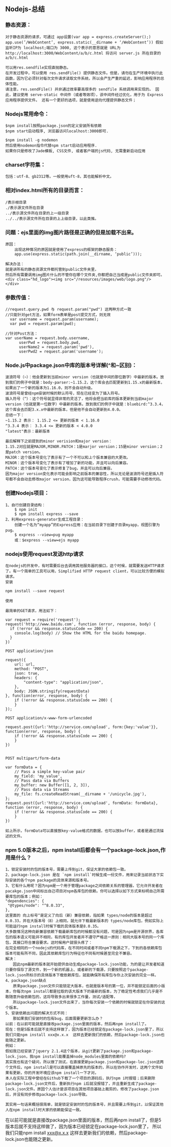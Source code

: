 ﻿## Nodejs-总结
### 静态资源：						
	对于静态资源的请求，可通过 app设置(var app = express.createServer();)					
	app.use(’/WebContent’, express.static(__dirname + ‘/WebContent’)) 假如监听IP为 localhost;端口为 3000, 这个表示的意思就是 URL为 http://localhost:3000/WebContent/a/b/c.html 将访问 server.js 所在目录的 a/b/c.html					
						
	可以用res.sendfile实现直抛静态。					
	在开发过程中，可以使用 res.sendFile() 提供静态文件。但是，请勿在生产环境中执行此函数，因为它必须针对每次文件请求读取文件系统，所以会产生严重的延迟，影响应用程序的总体性能。					
	请注意，res.sendFile() 并非通过效率要高很多的 sendfile 系统调用来实现的。 因此，建议使用 serve-static 中间件（或者等效项），该中间件经过优化，用于为 Express 应用程序提供文件。 还有一个更好的选项，就是使用逆向代理提供静态文件；					
						
### Nodejs常用命令：						
	$npm install按照package.json的定义安装所有依赖					
	$npm start启动程序, 浏览器访问localhost:3000即可.					
						
	$npm install -g nodemon					
	然后使用nodemon指令代替npm start启动应用程序.					
	如果你只是修改了Jade模板, CSS文件, 或者客户端的js代码, 无需重新启动应用					
						
### charset字符集：						
	包括：utf-8、gb2312等。一般使用uft-8，其也能解析中文。					
						
### 相对index.html所有的目录而言：						
	/表示根目录					
	./表示源文件所在目录					
	../表示源文件所在目录的上一级目录					
	../../表示源文件所在目录的上上级目录，以此类推。					
						
### 问题：ejs里面的img图片路径是正确的但是加载不出来。 						
	原因：					
		出现这种情况的原因就是使用了express的框架的静态服务：				
		app.use(express.static(path.join(__dirname, ‘public’)));				
						
	解决办法：					
	就是讲所有的静态资源文件都托管到public文件夹里，					
	然后所有需要调用img图片什么的不管你在哪个文件夹,你都把自己当成是public文件夹即可。					
	<div class="hd_logo"><img src="/resources/images/web/logo.png"/> </div>					
						
						
### 参数传值：						
	//request.query.pwd 与 request.param("pwd") 这两种方式一致  					
	//只能针对get方法，如果form表单是post提交方式，则无效  					
	  var username = request.param(username);  					
	  var pwd = request.param(pwd);  					
						
	//针对Post方法：					
	var userName = request.body.username,  					
	      userPwd = request.body.pwd,  					
	      userName2 = request.param('pwd'),  					
	      userPwd2 = request.param('username');  					
						
### Node.js中package.json中库的版本号详解(^和~区别)：						
						
	波浪符号（~）：他会更新到当前minor version（也就是中间的那位数字）中最新的版本。放到我们的例子中就是：body-parser:~1.15.2，这个库会去匹配更新到1.15.x的最新版本，如果出了一个新的版本为1.16.0，则不会自动升级。					
	波浪符号是曾经npm安装时候的默认符号，现在已经变为了插入符号。					
	插入符号（^）：这个符号就显得非常的灵活了，他将会把当前库的版本更新到当前major version（也就是第一位数字）中最新的版本。放到我们的例子中就是：bluebird:^3.3.4，这个库会去匹配3.x.x中最新的版本，但是他不会自动更新到4.0.0。					
	总结一下：					
	~1.15.2 表示： 1.15.2 <= 更新的版本 < 1.16.0     					
	^3.3.4 表示： 3.3.4 <= 更新的版本 < 4.0.0					
	"latest"表示：最新版本					
						
	最后解释下之前提到的minor verision和major version：					
	1.15.2对应就是MAJOR,MINOR.PATCH：1是marjor version；15是minor version；2是patch version。					
	MAJOR：这个版本号变化了表示有了一个不可以和上个版本兼容的大更改。					
	MINOR：这个版本号变化了表示有了增加了新的功能，并且可以向后兼容。					
	PATCH：这个版本号变化了表示修复了bug，并且可以向后兼容。					
	因为major version变化表示可能会影响之前版本的兼容性，所以无论是波浪符号还是插入符号都不会自动去修改major version，因为这可能导致程序crush，可能需要手动修改代码。					
						
						
### 创建Nodejs项目：						
	1、自行创建目录结构：					
		$ npm init				
		$ npm install express --save				
	2、利用express-generator生成工程目录：					
		创建一个名为“myapp”的Express应用：在当前目录下创建子目录myapp，视图引擎为pug。				
		$ express --view=pug myapp				
		或：$express --view=ejs myapp				
						
						
### nodejs使用request发送http请求						
	在nodejs的开发中，有时需要后台去调用其他服务器的接口，这个时候，就需要发送HTTP请求了。有一个简单的工具可以用，Simplified HTTP request client，可以比较方便的模拟请求。					
	安装					
						
	npm install --save request					
						
	使用					
						
	最简单的GET请求，用法如下：					
						
	var request = require('request');					
	request('http://www.baidu.com', function (error, response, body) {					
	  if (!error && response.statusCode == 200) {					
	    console.log(body) // Show the HTML for the baidu homepage.					
	  }					
	})					
						
	POST application/json					
						
	request({					
	    url: url,					
	    method: "POST",					
	    json: true,					
	    headers: {					
	        "content-type": "application/json",					
	    },					
	    body: JSON.stringify(requestData)					
	}, function(error, response, body) {					
	    if (!error && response.statusCode == 200) {					
	    }					
	}); 					
						
	POST application/x-www-form-urlencoded					
						
	request.post({url:'http://service.com/upload', form:{key:'value'}}, function(error, response, body) {					
	    if (!error && response.statusCode == 200) {					
	    }					
	})					
						
						
	POST multipart/form-data					
						
	var formData = {					
	    // Pass a simple key-value pair					
	    my_field: 'my_value',					
	    // Pass data via Buffers					
	    my_buffer: new Buffer([1, 2, 3]),					
	    // Pass data via Streams					
	    my_file: fs.createReadStream(__dirname + '/unicycle.jpg'),					
	};					
	request.post({url:'http://service.com/upload', formData: formData}, function (error, response, body) {  					
	    if (!error && response.statusCode == 200) {					
	    }					
	})					
						
	如上所示，formData可以直接放key-value格式的数据，也可以放buffer，或者是通过流描述的文件。					
						
### npm 5.0版本之后，npm install后都会有一个package-lock.json,作用是什么？						
	1、锁定安装时的包的版本号，需要上传到git，保证大家的依赖包一致。					
	2、package-lock.json 是在 `npm install`时候生成一份文件，用来记录当前状态下实际安装的各个npm package的具体来源和版本号。					
	3、它有什么用呢？因为npm是一个用于管理package之间依赖关系的管理器，它允许开发者在pacakge.json中间标出自己项目对npm各库包的依赖。你可以选择以如下方式来标明自己所需要库包的版本；例如：					
	"dependencies": {					
	 "@types/node": "^8.0.33",					
	},					
	这里面的 向上标号^是定义了向后（新）兼容依赖，指如果 types/node的版本是超过8.0.33，并在大版本号（8）上相同，就允许下载最新版本的 types/node库包，例如实际上可能运行npm install时候下载的具体版本是8.0.35。					
	大多数情况这种向新兼容依赖下载最新库包的时候都没有问题，可是因为npm是开源世界，各库包的版本语义可能并不相同，有的库包开发者并不遵守严格这一原则：相同大版本号的同一个库包，其接口符合兼容要求。这时候用户就很头疼了：					
	在完全相同的一个nodejs的代码库，在不同时间或者不同npm下载源之下，下到的各依赖库包版本可能有所不同，因此其依赖库包行为特征也不同有时候甚至完全不兼容。					
	解决：					
	　　因此npm最新的版本就开始提供自动生成package-lock.json功能，为的是让开发者知道只要你保存了源文件，到一个新的机器上、或者新的下载源，只要按照这个package-lock.json所标示的具体版本下载依赖库包，就能确保所有库包与你上次安装的完全一样。					
	4、package.json缺点					
	　　原来package.json文件只能锁定大版本，也就是版本号的第一位，并不能锁定后面的小版本，你每次npm install都是拉取的该大版本下的最新的版本，为了稳定性考虑我们几乎是不敢随意升级依赖包的，这将导致多出来很多工作量，测试/适配等，					
	　　所以package-lock.json文件出来了，当你每次安装一个依赖的时候就锁定在你安装的这个版本。					
	5、安装依赖出问题的解决方式不同：					
	　　那如果我们安装时的包有bug，后面需要更新怎么办？					
	以前：在以前可能就是直接改package.json里面的版本，然后再npm install了。					
	现在：但是5版本后就不支持这样做了，因为版本已经锁定在package-lock.json里了，所以我们只能npm install xxx@x.x.x  这样去更新我们的依赖，然后package-lock.json也能随之更新。					
	例如：					
	假如我已经安装了jquery 2.1.4这个版本，从git更新了package.json和package-lock.json，我npm install能覆盖掉node_modules里面的依赖吗?					
	其实我也有这个疑问，所以做了测试，在直接更新package.json和package-loc.json这两个文件后，npm install是可以直接覆盖掉原先的版本的，所以在协作开发时，这两个文件如果有更新，你的开发环境应该npm install一下才对。					
	本人在实际工程中曾经在Github下载了一个项目的源码后，执行npm i时报错；后来删除package-lock.json文件后，重新执行npm i后就没报错了，并且重新生成了package-lock.json文件。原因个人估计是该项目在其他项目基础上裁剪的，修改了package.json后，并没有同步修改package-lock.json导致。					

	其实用一句话来概括很简单，就是锁定安装时的包的版本号，并且需要上传到git，以保证其他人在npm install时大家的依赖能保证一致。
在以前可能就是直接改package.json里面的版本，然后再npm install了，但是5版本后就不支持这样做了，因为版本已经锁定在package-lock.json里了，
所以我们只能npm install xxx@x.x.x  这样去更新我们的依赖，然后package-lock.json也能随之更新。

